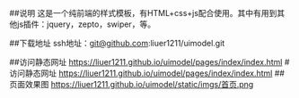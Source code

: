 ##说明
 这是一个纯前端的样式模板，有HTML+css+js配合使用。其中有用到其他js插件：jquery，zepto，swiper，等。

##下载地址
 ssh地址：git@github.com:liuer1211/uimodel.git

##访问静态网址
 https://liuer1211.github.io/uimodel/pages/index/index.html
#访问静态网址
 https://liuer1211.github.io/uimodel/pages/index/index.html
##页面效果图
 https://liuer1211.github.io/uimodel/static/imgs/首页.png
